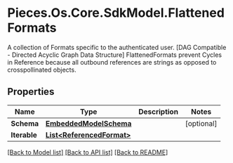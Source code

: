 # Pieces.Os.Core.SdkModel.FlattenedFormats
A collection of Formats specific to the authenticated user. [DAG Compatible - Directed Acyclic Graph Data Structure]  FlattenedFormats prevent Cycles in Reference because all outbound references are strings as opposed to crosspollinated objects. 

## Properties

Name | Type | Description | Notes
------------ | ------------- | ------------- | -------------
**Schema** | [**EmbeddedModelSchema**](EmbeddedModelSchema.md) |  | [optional] 
**Iterable** | [**List&lt;ReferencedFormat&gt;**](ReferencedFormat.md) |  | 

[[Back to Model list]](../README.md#documentation-for-models) [[Back to API list]](../README.md#documentation-for-api-endpoints) [[Back to README]](../README.md)

